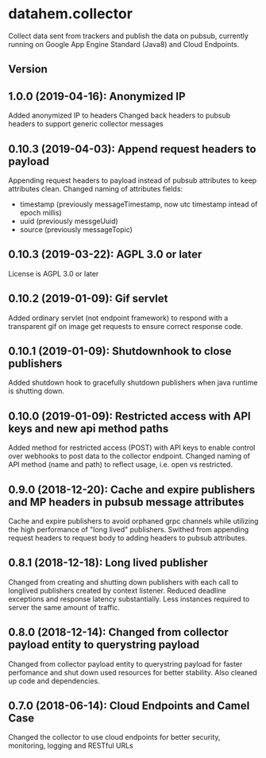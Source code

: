# datahem.collector

Collect data sent from trackers and publish the data on pubsub, currently running on Google App Engine Standard (Java8) and Cloud Endpoints.

## Version
## 1.0.0 (2019-04-16): Anonymized IP
Added anonymized IP to headers
Changed back headers to pubsub headers to support generic collector messages

## 0.10.3 (2019-04-03): Append request headers to payload
Appending request headers to payload instead of pubsub attributes to keep attributes clean.
Changed naming of attributes fields:
- timestamp (previously messageTimestamp, now utc timestamp intead of epoch millis)
- uuid (previously messgeUuid)
- source (previously messageTopic)

## 0.10.3 (2019-03-22): AGPL 3.0 or later
License is AGPL 3.0 or later

## 0.10.2 (2019-01-09): Gif servlet
Added ordinary servlet (not endpoint framework) to respond with a transparent gif on image get requests to ensure correct response code.

## 0.10.1 (2019-01-09): Shutdownhook to close publishers
Added shutdown hook to gracefully shutdown publishers when java runtime is shutting down.

## 0.10.0 (2019-01-09): Restricted access with API keys and new api method paths
Added method for restricted access (POST) with API keys to enable control over webhooks to post data to the collector endpoint.
Changed naming of API method (name and path) to reflect usage, i.e. open vs restricted.

## 0.9.0 (2018-12-20): Cache and expire publishers and MP headers in pubsub message attributes
Cache and expire publishers to avoid orphaned grpc channels while utilizing the high performance of "long lived" publishers.
Swithed from appending request headers to request body to adding headers to pubsub attributes.

## 0.8.1 (2018-12-18): Long lived publisher
Changed from creating and shutting down publishers with each call to longlived publishers created by context listener. Reduced deadline exceptions and response latency substantially. Less instances required to server the same amount of traffic.

## 0.8.0 (2018-12-14): Changed from collector payload entity to querystring payload
Changed from collector payload entity to querystring payload for faster perfomance and shut down used resources for better stability. Also cleaned up code and dependencies.

## 0.7.0 (2018-06-14): Cloud Endpoints and Camel Case
Changed the collector to use cloud endpoints for better security, monitoring, logging and RESTful URLs